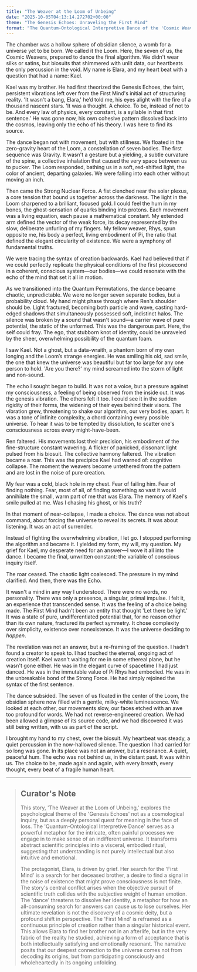 ```yaml
---
title: "The Weaver at the Loom of Unbeing"
date: "2025-10-05T04:13:14.272702+00:00"
theme: "The Genesis Echoes: Unraveling the First Mind"
format: "The Quantum-Ontological Interpretive Dance of the 'Cosmic Weavers' Collective"
---
```




The chamber was a hollow sphere of obsidian silence, a womb for a universe yet to be born. We called it the Loom. Here, the seven of us, the Cosmic Weavers, prepared to dance the final algorithm. We didn't wear silks or satins, but biosuits that shimmered with unlit data, our heartbeats the only percussion in the void. My name is Elara, and my heart beat with a question that had a name: Kael.

Kael was my brother. He had first theorized the Genesis Echoes, the faint, persistent vibrations left over from the First Mind's initial act of structuring reality. 'It wasn't a bang, Elara,' he’d told me, his eyes alight with the fire of a thousand nascent stars. 'It was a thought. A choice. To be, instead of not to be. And every law of physics, every constant, is a syllable in that first sentence.' He was gone now, his own cohesive pattern dissolved back into the cosmos, leaving only the echo of his theory. I was here to find its source.

The dance began not with movement, but with stillness. We floated in the zero-gravity heart of the Loom, a constellation of seven bodies. The first sequence was Gravity. It wasn't a gesture but a yielding, a subtle curvature of the spine, a collective inhalation that caused the very space between us to pucker. The Loom responded, bathing us in a soft, red-shifted light, the color of ancient, departing galaxies. We were falling into each other without moving an inch.

Then came the Strong Nuclear Force. A fist clenched near the solar plexus, a core tension that bound us together across the darkness. The light in the Loom sharpened to a brilliant, focused gold. I could feel the hum in my bones, the ghost-sensation of quarks binding into protons. Each movement was a living equation, each pause a mathematical constant. My extended arm defined the vector of the weak force, its decay represented by the slow, deliberate unfurling of my fingers. My fellow weaver, Rhys, spun opposite me, his body a perfect, living embodiment of Pi, the ratio that defined the elegant circularity of existence. We were a symphony of fundamental truths.

We were tracing the syntax of creation backwards. Kael had believed that if we could perfectly replicate the physical conditions of the first picosecond in a coherent, conscious system—our bodies—we could resonate with the echo of the mind that set it all in motion.

As we transitioned into the Quantum Permutations, the dance became chaotic, unpredictable. We were no longer seven separate bodies, but a probability cloud. My hand might phase through where Ren's shoulder should be. Light fractured, becoming both particle and wave, casting hard-edged shadows that simultaneously possessed soft, indistinct halos. The silence was broken by a sound that wasn't sound—a carrier wave of pure potential, the static of the unformed. This was the dangerous part. Here, the self could fray. The ego, that stubborn knot of identity, could be unraveled by the sheer, overwhelming possibility of the quantum foam.

I saw Kael. Not a ghost, but a data-wraith, a phantom born of my own longing and the Loom’s strange energies. He was smiling his old, sad smile, the one that knew the universe was beautiful but far too large for any one person to hold. 'Are you there?' my mind screamed into the storm of light and non-sound.

The echo I sought began to build. It was not a voice, but a pressure against my consciousness, a feeling of being observed from the inside out. It was the genesis vibration. The others felt it too. I could see it in the sudden rigidity of their forms, the widening of their eyes behind their visors. The vibration grew, threatening to shake our algorithm, our very bodies, apart. It was a tone of infinite complexity, a chord containing every possible universe. To hear it was to be tempted by dissolution, to scatter one's consciousness across every might-have-been.

Ren faltered. His movements lost their precision, his embodiment of the fine-structure constant wavering. A flicker of panicked, dissonant light pulsed from his biosuit. The collective harmony faltered. The vibration became a roar. This was the precipice Kael had warned of: cognitive collapse. The moment the weavers become untethered from the pattern and are lost in the noise of pure creation.

My fear was a cold, black hole in my chest. Fear of failing him. Fear of finding nothing. Fear, most of all, of finding something so vast it would annihilate the small, warm part of me that was Elara. The memory of Kael's smile pulled at me. Was I chasing his ghost, or his truth?

In that moment of near-collapse, I made a choice. The dance was not about command, about forcing the universe to reveal its secrets. It was about listening. It was an act of surrender.

Instead of fighting the overwhelming vibration, I let go. I stopped performing the algorithm and became it. I yielded my form, my will, my question. My grief for Kael, my desperate need for an answer—I wove it all into the dance. I became the final, unwritten constant: the variable of conscious inquiry itself.

The roar ceased. The chaotic light coalesced. The pressure in my mind clarified. And then, there was the Echo.

It wasn't a mind in any way I understood. There were no words, no personality. There was only a presence, a singular, primal impulse. I felt it, an experience that transcended sense. It was the feeling of a choice being made. The First Mind hadn't been an entity that thought 'Let there be light.' It was a state of pure, undifferentiated potential that, for no reason other than its own nature, fractured its perfect symmetry. It chose complexity over simplicity, existence over nonexistence. It was the universe deciding to *happen*.

The revelation was not an answer, but a re-framing of the question. I hadn't found a creator to speak to. I had touched the eternal, ongoing act of creation itself. Kael wasn't waiting for me in some ethereal plane, but he wasn't gone either. He was in the elegant curve of spacetime I had just danced. He was in the immutable value of Pi Rhys had embodied. He was in the unbreakable bond of the Strong Force. He had simply rejoined the syntax of the first sentence.

The dance subsided. The seven of us floated in the center of the Loom, the obsidian sphere now filled with a gentle, milky-white luminescence. We looked at each other, our movements slow, our faces etched with an awe too profound for words. We had not reverse-engineered creation. We had been allowed a glimpse of its source code, and we had discovered it was still being written, with us as part of the script.

I brought my hand to my chest, over the biosuit. My heartbeat was steady, a quiet percussion in the now-hallowed silence. The question I had carried for so long was gone. In its place was not an answer, but a resonance. A quiet, peaceful hum. The echo was not behind us, in the distant past. It was within us. The choice to be, made again and again, with every breath, every thought, every beat of a fragile human heart.

---

> ## Curator's Note
>
> This story, 'The Weaver at the Loom of Unbeing,' explores the psychological theme of the 'Genesis Echoes' not as a cosmological inquiry, but as a deeply personal quest for meaning in the face of loss. The 'Quantum-Ontological Interpretive Dance' serves as a powerful metaphor for the intricate, often painful processes we engage in to make sense of an indifferent universe. It transforms abstract scientific principles into a visceral, embodied ritual, suggesting that understanding is not purely intellectual but also intuitive and emotional.
> 
> The protagonist, Elara, is driven by grief. Her search for the 'First Mind' is a search for her deceased brother, a desire to find a signal in the noise of existence that might prove consciousness is not finite. The story's central conflict arises when the objective pursuit of scientific truth collides with the subjective weight of human emotion. The 'dance' threatens to dissolve her identity, a metaphor for how an all-consuming search for answers can cause us to lose ourselves. Her ultimate revelation is not the discovery of a cosmic deity, but a profound shift in perspective. The 'First Mind' is reframed as a continuous principle of creation rather than a singular historical event. This allows Elara to find her brother not in an afterlife, but in the very fabric of the reality he studied, achieving a form of acceptance that is both intellectually satisfying and emotionally resonant. The narrative posits that our deepest connection to the universe comes not from decoding its origins, but from participating consciously and wholeheartedly in its ongoing unfolding.
